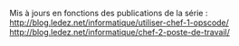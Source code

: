 Mis à jours en fonctions des publications de la série :
http://blog.ledez.net/informatique/utiliser-chef-1-opscode/
http://blog.ledez.net/informatique/chef-2-poste-de-travail/

